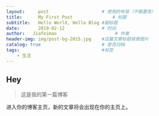 ```yaml
---
layout:     post                    # 使用的布局（不需要改）
title:      My First Post               # 标题 
subtitle:   Hello World, Hello Blog #副标题
date:       2019-02-12              # 时间
author:   Jiafeimao                      # 作者
header-img: img/post-bg-2015.jpg    #这篇文章标题背景图片
catalog: true                       # 是否归档
tags:                               #标签
    - 生活
---
```


## Hey
> 这是我的第一篇博客

进入你的博客主页，新的文章将会出现在你的主页上。